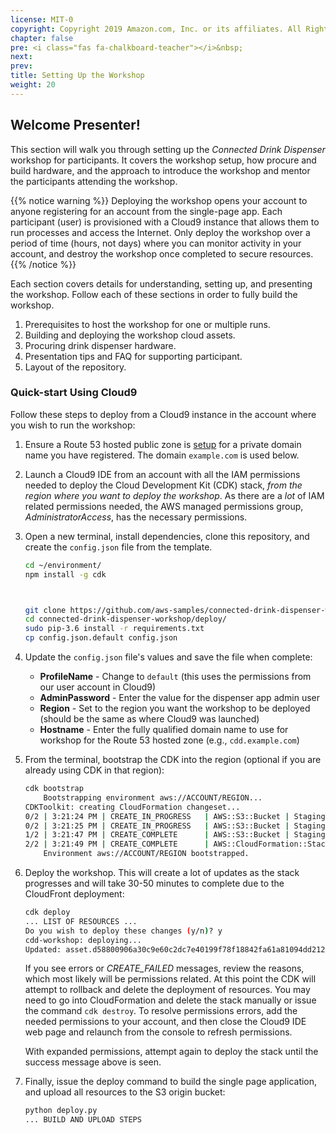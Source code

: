```yaml
---
license: MIT-0
copyright: Copyright 2019 Amazon.com, Inc. or its affiliates. All Rights Reserved.
chapter: false
pre: <i class="fas fa-chalkboard-teacher"></i>&nbsp;
next: 
prev: 
title: Setting Up the Workshop
weight: 20
---
```


## Welcome Presenter!

This section will walk you through setting up the *Connected Drink Dispenser* workshop for participants. It covers the workshop setup, how procure and build hardware, and the approach to introduce the workshop and mentor the participants attending the workshop.

{{% notice warning %}}
Deploying the workshop opens your account to anyone registering for an account from the single-page app. Each participant (user) is provisioned with a Cloud9 instance that allows them to run processes and access the Internet. Only deploy the workshop over a period of time (hours, not days) where you can monitor activity in your account, and destroy the workshop once completed to secure resources.
{{% /notice %}}

Each section covers details for understanding, setting up, and presenting the workshop. Follow each of these sections in order to fully build the workshop.

1. Prerequisites to host the workshop for one or multiple runs.
1. Building and deploying the workshop cloud assets.
1. Procuring drink dispenser hardware.
1. Presentation tips and FAQ for supporting participant.
1. Layout of the repository.

### Quick-start Using Cloud9

Follow these steps to deploy from a Cloud9 instance in the account where you wish to run the workshop:

1. Ensure a Route 53 hosted public zone is [setup](https://docs.aws.amazon.com/Route53/latest/DeveloperGuide/dns-configuring.html) for a private domain name you have registered. The domain `example.com` is used below.
1. Launch a Cloud9 IDE from an account with all the IAM permissions needed to deploy the Cloud Development Kit (CDK) stack, *from the region where you want to deploy the workshop*. As there are a *lot* of IAM related permissions needed, the AWS managed permissions group, *AdministratorAccess*, has the necessary permissions.
1. Open a new terminal, install dependencies, clone this repository, and create the `config.json` file from the template.

    ```bash
    cd ~/environment/
    npm install -g cdk



    git clone https://github.com/aws-samples/connected-drink-dispenser-workshop.git
    cd connected-drink-dispenser-workshop/deploy/
    sudo pip-3.6 install -r requirements.txt
    cp config.json.default config.json
    ```
1. Update the `config.json` file's values and save the file when complete:

    * **ProfileName** - Change to `default` (this uses the permissions from our user account in Cloud9)
    * **AdminPassword** - Enter the value for the dispenser app admin user
    * **Region** - Set to the region you want the workshop to be deployed (should be the same as where Cloud9 was launched)
    * **Hostname** - Enter the fully qualified domain name to use for workshop for the Route 53 hosted zone (e.g., `cdd.example.com`)

1. From the terminal, bootstrap the CDK into the region (optional if you are already using CDK in that region):

    ```bash
    cdk bootstrap
        Bootstrapping environment aws://ACCOUNT/REGION...
    CDKToolkit: creating CloudFormation changeset...
    0/2 | 3:21:24 PM | CREATE_IN_PROGRESS   | AWS::S3::Bucket | StagingBucket 
    0/2 | 3:21:25 PM | CREATE_IN_PROGRESS   | AWS::S3::Bucket | StagingBucket Resource creation Initiated
    1/2 | 3:21:47 PM | CREATE_COMPLETE      | AWS::S3::Bucket | StagingBucket 
    2/2 | 3:21:49 PM | CREATE_COMPLETE      | AWS::CloudFormation::Stack | CDKToolkit 
        Environment aws://ACCOUNT/REGION bootstrapped.
    ```

1. Deploy the workshop. This will create a lot of updates as the stack progresses and will take 30-50 minutes to complete due to the CloudFront deployment:

    ```bash
    cdk deploy
    ... LIST OF RESOURCES ...
    Do you wish to deploy these changes (y/n)? y
    cdd-workshop: deploying...
    Updated: asset.d58800906a30c9e60c2dc7e40199f78f18842fa61a81094dd212ef1d9c4607a7 (zip)
    ```

    If you see errors or *CREATE_FAILED* messages, review the reasons, which most likely will be permissions related. At this point the CDK will attempt to rollback and delete the deployment of resources. You may need to go into CloudFormation and delete the stack manually or issue the command `cdk destroy`. To resolve permissions errors, add the needed permissions to your account, and then close the Cloud9 IDE web page and relaunch from the console to refresh permissions.

    With expanded permissions, attempt again to deploy the stack until the success message above is seen.

1. Finally, issue the deploy command to build the single page application, and upload all resources to the S3 origin bucket:

    ```bash
    python deploy.py
    ... BUILD AND UPLOAD STEPS

    ```